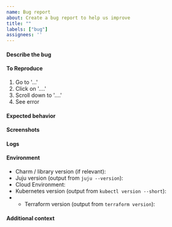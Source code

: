 ```yaml
---
name: Bug report
about: Create a bug report to help us improve
title: ""
labels: ["bug"]
assignees: ''
---
```


#### Describe the bug
<!-- A clear and concise description of what the bug is. -->

#### To Reproduce
<!-- Steps that can be taken to reproduce the behaviour -->

1. Go to '...'
2. Click on '....'
3. Scroll down to '....'
4. See error

#### Expected behavior
<!-- A clear and concise description of what you expected to happen. -->

#### Screenshots
<!-- If applicable, add screenshots to help explain your problem. -->

#### Logs
<!-- If applicable, add logs to help explain your problem. -->

#### Environment

- Charm / library version (if relevant): <!-- e.g. 1.2 -->
- Juju version (output from `juju --version`):
- Cloud Environment: <!-- e.g. GKE -->
- Kubernetes version (output from `kubectl version --short`):
- - Terraform version (output from `terraform version`):

#### Additional context

<!-- Add any other context about the problem here. -->

